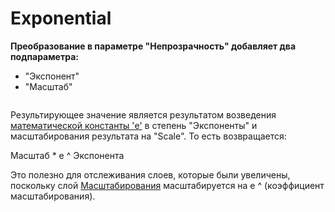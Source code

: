# Exponential

**Преобразование в параметре "Непрозрачность" добавляет два подпараметра:**

* "Экспонент"
* "Масштаб"

<figure><img src="https://lh7-us.googleusercontent.com/oDw5Y27QrqRtw6PMHkZMdDkMya9b4MIneSOtDKw4r6EaAWfnoB6Igm_tQN3IEVAzHU58WtiEbHL7oaGqCbU95xOInXzAPGE5rRlF41KUlNN75T06cE2H3P3pRSvgG7EJvfYituzsJxyjXwOV-NVEfcg" alt=""><figcaption></figcaption></figure>

Результирующее значение является результатом возведения [математической константы 'e'](http://en.wikipedia.org/wiki/E\_\(mathematical\_constant\)) в степень "Экспоненты" и масштабирования результата на "Scale". То есть возвращается:

Масштаб \* e ^ Экспонента

Это полезно для отслеживания слоев, которые были увеличены, поскольку слой [Масштабирования](https://wiki.synfig.org/Zoom\_Layer) масштабируется на e ^ (коэффициент масштабирования).
